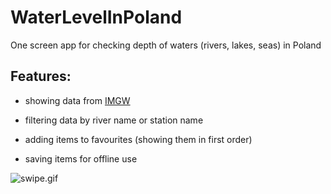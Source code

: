 # WaterLevelInPoland
One screen app for checking depth of waters (rivers, lakes, seas) in Poland

## Features:
- showing data from [IMGW](https://dane.imgw.pl/)

- filtering data by river name or station name

- adding items to favourites (showing them in first order)

- saving items for offline use

![swipe.gif](swipe.gif)

